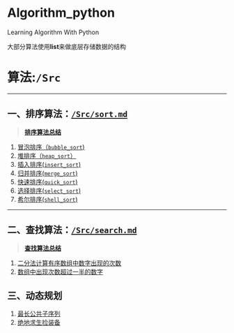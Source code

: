 # Algorithm_python
Learning Algorithm With Python

大部分算法使用**list**来做底层存储数据的结构

# 算法:`/Src`

***
## 一、排序算法：[`/Src/sort.md`](https://github.com/xdnh/Algorithm_python/blob/master/Src/sort.md)
 >[**排序算法总结**](https://github.com/xdnh/Algorithm_python/blob/master/Src/sort.md)
 1. [冒泡排序（`bubble_sort`)](https://raw.githubusercontent.com/xdnh/Algorithm_python/master/Src/sort/bubble_sort.py)
 2. [堆排序（`heap_sort`）](https://raw.githubusercontent.com/xdnh/Algorithm_python/master/Src/sort/heap_sort.py)
 3. [插入排序(`insert_sort`)](https://raw.githubusercontent.com/xdnh/Algorithm_python/master/Src/sort/insert_sort.py)
 4. [归并排序(`merge_sort`)](https://raw.githubusercontent.com/xdnh/Algorithm_python/master/Src/sort/merge_sort.py)
 5. [快速排序(`quick_sort`)](https://raw.githubusercontent.com/xdnh/Algorithm_python/master/Src/sort/quick_sort.py)
 6. [选择排序(`select_sort`)](https://github.com/xdnh/Algorithm_python/blob/master/Src/sort/select_sort.py)
 7. [希尔排序(`shell_sort`)](https://raw.githubusercontent.com/xdnh/Algorithm_python/master/Src/sort/shell_sort.py)
***
## 二、查找算法：[`/Src/search.md`](https://github.com/xdnh/Algorithm_python/blob/master/Src/search.md)
 >[**查找算法总结**](https://github.com/xdnh/Algorithm_python/blob/master/Src/search.md)
 1. [二分法计算有序数组中数字出现的次数](https://github.com/xdnh/Algorithm_python/blob/master/Src/search.md)
 2. [数组中出现次数超过一半的数字](https://github.com/xdnh/Algorithm_python/blob/master/Src/search.md)
 
## 三、动态规划
1. [最长公共子序列](https://github.com/xdnh/Algorithm_python/blob/master/Src/LCS(LongestCommonSubsequence).md)
2. [绝地求生捡装备](https://github.com/xdnh/Algorithm_python/blob/master/Src/juedipickequipment.md)
